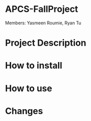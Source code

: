 APCS-FallProject
================
Members: Yasmeen Roumie, Ryan Tu

Project Description
======

How to install
======

How to use
======

Changes 
======

